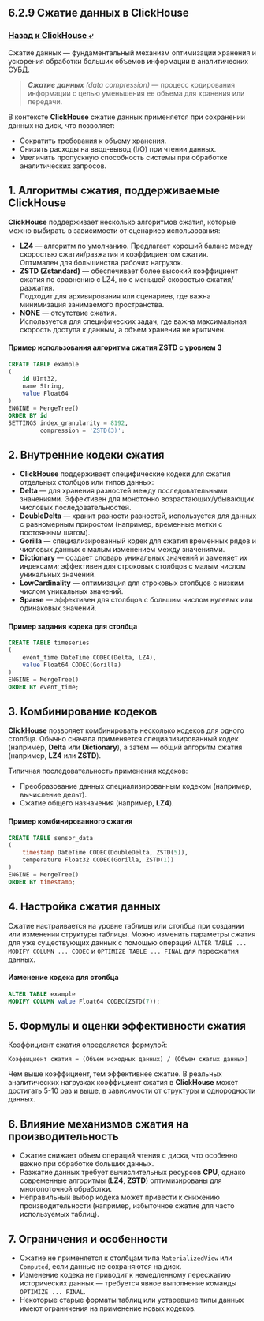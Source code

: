 ## 6.2.9 Сжатие данных в ClickHouse

### [Назад к ClickHouse ⤶](/data/Module6/data/clickhouse.md)

Сжатие данных — фундаментальный механизм оптимизации хранения и ускорения обработки больших объемов информации 
в аналитических СУБД.  

> _**Сжатие данных** (data compression)_ — процесс кодирования информации с целью уменьшения ее объема для хранения 
> или передачи.  

В контексте **ClickHouse** сжатие данных применяется при сохранении данных на диск, что позволяет:  
- Сократить требования к объему хранения.  
- Снизить расходы на ввод-вывод (I/O) при чтении данных.  
- Увеличить пропускную способность системы при обработке аналитических запросов.  

## 1. Алгоритмы сжатия, поддерживаемые ClickHouse
**ClickHouse** поддерживает несколько алгоритмов сжатия, которые можно выбирать в зависимости от сценариев использования:
- **LZ4** — алгоритм по умолчанию. Предлагает хороший баланс между скоростью сжатия/разжатия и коэффициентом сжатия.  
Оптимален для большинства рабочих нагрузок.  
- **ZSTD (Zstandard)** — обеспечивает более высокий коэффициент сжатия по сравнению с LZ4, но с меньшей скоростью 
сжатия/разжатия.  
Подходит для архивирования или сценариев, где важна минимизация занимаемого пространства.  
- **NONE** — отсутствие сжатия.  
Используется для специфических задач, где важна максимальная скорость доступа к данным, 
а объем хранения не критичен.  

#### Пример использования алгоритма сжатия ZSTD с уровнем 3

```sql
CREATE TABLE example
(
    id UInt32,
    name String,
    value Float64
)
ENGINE = MergeTree()
ORDER BY id
SETTINGS index_granularity = 8192,
         compression = 'ZSTD(3)';
```

## 2. Внутренние кодеки сжатия
- **ClickHouse** поддерживает специфические кодеки для сжатия отдельных столбцов или типов данных:
- **Delta** — для хранения разностей между последовательными значениями. Эффективен для монотонно возрастающих/убывающих 
числовых последовательностей.  
- **DoubleDelta** — хранит разности разностей, используется для данных с равномерным приростом (например, временные 
метки с постоянным шагом).  
- **Gorilla** — специализированный кодек для сжатия временных рядов и числовых данных с малым изменением между значениями.  
- **Dictionary** — создает словарь уникальных значений и заменяет их индексами; эффективен для строковых столбцов с 
малым числом уникальных значений.  
- **LowCardinality** — оптимизация для строковых столбцов с низким числом уникальных значений.  
- **Sparse** — эффективен для столбцов с большим числом нулевых или одинаковых значений.  

#### Пример задания кодека для столбца

```sql
CREATE TABLE timeseries
(
    event_time DateTime CODEC(Delta, LZ4),
    value Float64 CODEC(Gorilla)
)
ENGINE = MergeTree()
ORDER BY event_time;
```

## 3. Комбинирование кодеков
**ClickHouse** позволяет комбинировать несколько кодеков для одного столбца. Обычно сначала применяется 
специализированный кодек (например, **Delta** или **Dictionary**), а затем — общий алгоритм сжатия (например, **LZ4** 
или **ZSTD**).  

Типичная последовательность применения кодеков:  
- Преобразование данных специализированным кодеком (например, вычисление дельт).  
- Сжатие общего назначения (например, **LZ4**).  

#### Пример комбинированного сжатия  

```sql
CREATE TABLE sensor_data
(
    timestamp DateTime CODEC(DoubleDelta, ZSTD(5)),
    temperature Float32 CODEC(Gorilla, ZSTD(1))
)
ENGINE = MergeTree()
ORDER BY timestamp;
```

## 4. Настройка сжатия данных
Сжатие настраивается на уровне таблицы или столбца при создании или изменении структуры таблицы. Можно изменить 
параметры сжатия для уже существующих данных с помощью операций `ALTER TABLE ... MODIFY COLUMN ... CODEC` и 
`OPTIMIZE TABLE ... FINAL` для пересжатия данных.  

#### Изменение кодека для столбца

```sql
ALTER TABLE example
MODIFY COLUMN value Float64 CODEC(ZSTD(7));
```

## 5. Формулы и оценки эффективности сжатия
Коэффициент сжатия определяется формулой:

`Коэффициент сжатия = (Объем исходных данных) / (Объем сжатых данных)`
                  
Чем выше коэффициент, тем эффективнее сжатие. В реальных аналитических нагрузках коэффициент сжатия в **ClickHouse** 
может достигать 5-10 раз и выше, в зависимости от структуры и однородности данных.  

## 6. Влияние механизмов сжатия на производительность
- Сжатие снижает объем операций чтения с диска, что особенно важно при обработке больших данных.  
- Разжатие данных требует вычислительных ресурсов **CPU**, однако современные алгоритмы (**LZ4**, **ZSTD**) 
оптимизированы для многопоточной обработки.  
- Неправильный выбор кодека может привести к снижению производительности (например, избыточное сжатие для часто
используемых таблиц).  

## 7. Ограничения и особенности
- Сжатие не применяется к столбцам типа `MaterializedView` или `Computed`, если данные не сохраняются на диск.  
- Изменение кодека не приводит к немедленному пересжатию исторических данных — требуется явное выполнение команды
`OPTIMIZE ... FINAL`.
- Некоторые старые форматы таблиц или устаревшие типы данных имеют ограничения на применение новых кодеков.  